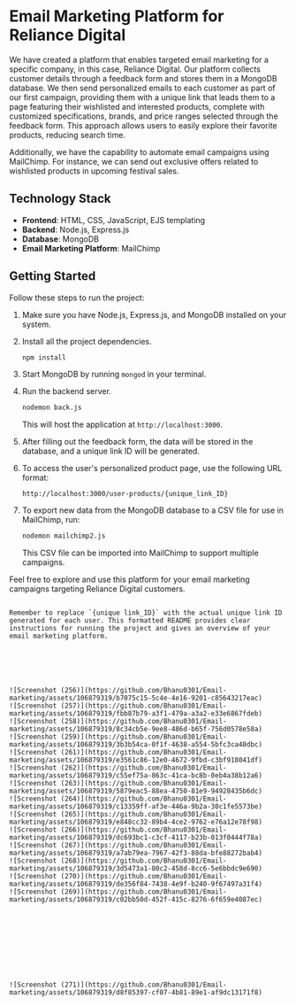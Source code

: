 
# Email Marketing Platform for Reliance Digital

We have created a platform that enables targeted email marketing for a specific company, in this case, Reliance Digital. Our platform collects customer details through a feedback form and stores them in a MongoDB database. We then send personalized emails to each customer as part of our first campaign, providing them with a unique link that leads them to a page featuring their wishlisted and interested products, complete with customized specifications, brands, and price ranges selected through the feedback form. This approach allows users to easily explore their favorite products, reducing search time.

Additionally, we have the capability to automate email campaigns using MailChimp. For instance, we can send out exclusive offers related to wishlisted products in upcoming festival sales.

## Technology Stack

- **Frontend**: HTML, CSS, JavaScript, EJS templating
- **Backend**: Node.js, Express.js
- **Database**: MongoDB
- **Email Marketing Platform**: MailChimp

## Getting Started

Follow these steps to run the project:

1. Make sure you have Node.js, Express.js, and MongoDB installed on your system.

2. Install all the project dependencies.

   ```bash
   npm install
   ```

3. Start MongoDB by running `mongod` in your terminal.

4. Run the backend server.

   ```bash
   nodemon back.js
   ```

   This will host the application at `http://localhost:3000`.

5. After filling out the feedback form, the data will be stored in the database, and a unique link ID will be generated.

6. To access the user's personalized product page, use the following URL format:

   `http://localhost:3000/user-products/{unique_link_ID}`

7. To export new data from the MongoDB database to a CSV file for use in MailChimp, run:

   ```bash
   nodemon mailchimp2.js
   ```

   This CSV file can be imported into MailChimp to support multiple campaigns.

Feel free to explore and use this platform for your email marketing campaigns targeting Reliance Digital customers.
```

Remember to replace `{unique link_ID}` with the actual unique link ID generated for each user. This formatted README provides clear instructions for running the project and gives an overview of your email marketing platform.






![Screenshot (256)](https://github.com/Bhanu0301/Email-marketing/assets/106879319/b7075c15-5c4e-4e16-9201-c85643217eac)
![Screenshot (257)](https://github.com/Bhanu0301/Email-marketing/assets/106879319/fbb87b79-a3f1-479a-a3a2-e33e6867fdeb)
![Screenshot (258)](https://github.com/Bhanu0301/Email-marketing/assets/106879319/8c34cb5e-9ee8-486d-b65f-756d0578e58a)
![Screenshot (259)](https://github.com/Bhanu0301/Email-marketing/assets/106879319/3b3b54ca-0f1f-4638-a554-5bfc3ca40dbc)
![Screenshot (261)](https://github.com/Bhanu0301/Email-marketing/assets/106879319/e3561c86-12e0-4672-9fbd-c3bf918041df)
![Screenshot (262)](https://github.com/Bhanu0301/Email-marketing/assets/106879319/c55ef75a-863c-41ca-bc8b-0eb4a38b12a6)
![Screenshot (263)](https://github.com/Bhanu0301/Email-marketing/assets/106879319/5879eac5-88ea-4750-81e9-94928435b6dc)
![Screenshot (264)](https://github.com/Bhanu0301/Email-marketing/assets/106879319/c13359ff-af3e-446a-9b2a-30c1fe5573be)
![Screenshot (265)](https://github.com/Bhanu0301/Email-marketing/assets/106879319/e848cc32-89b4-4ce2-9762-e76a12e78f98)
![Screenshot (266)](https://github.com/Bhanu0301/Email-marketing/assets/106879319/dc693bc1-c3cf-4117-b23b-013f0444f78a)
![Screenshot (267)](https://github.com/Bhanu0301/Email-marketing/assets/106879319/a7ab79ea-7967-42f3-88da-bfe88272bab4)
![Screenshot (268)](https://github.com/Bhanu0301/Email-marketing/assets/106879319/3d5473a1-80c2-458d-8cc6-5e6bbdc9e690)
![Screenshot (270)](https://github.com/Bhanu0301/Email-marketing/assets/106879319/de356f84-7438-4e9f-b240-9f67497a31f4)
![Screenshot (269)](https://github.com/Bhanu0301/Email-marketing/assets/106879319/c02bb50d-452f-415c-8276-6f659e4087ec)










![Screenshot (271)](https://github.com/Bhanu0301/Email-marketing/assets/106879319/d8f85397-cf07-4b81-89e1-af9dc13171f8)
